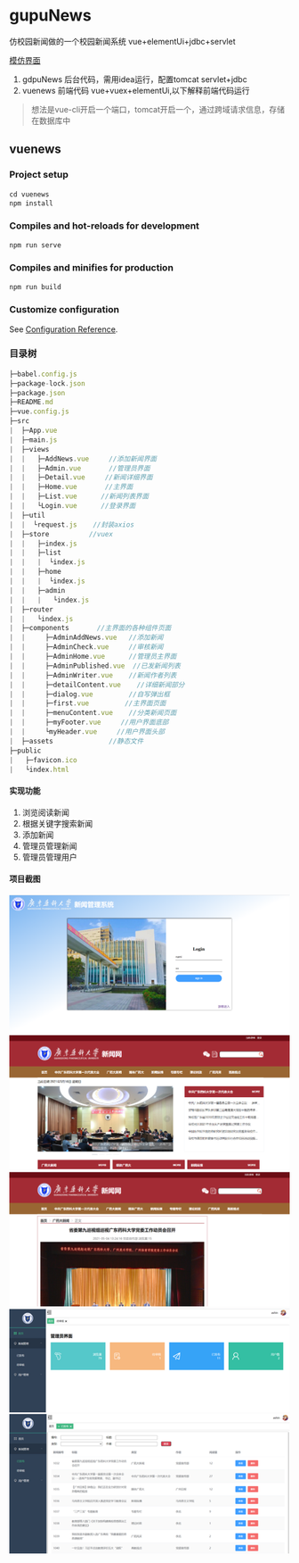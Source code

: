 # gupuNews
仿校园新闻做的一个校园新闻系统 vue+elementUi+jdbc+servlet   

[模仿界面](https://news.gdpu.edu.cn/)

1. gdpuNews 后台代码，需用idea运行，配置tomcat servlet+jdbc
2. vuenews  前端代码 vue+vuex+elementUi,以下解释前端代码运行

>想法是vue-cli开启一个端口，tomcat开启一个，通过跨域请求信息，存储在数据库中

## vuenews

### Project setup
```
cd vuenews
npm install
```

### Compiles and hot-reloads for development
```
npm run serve
```

### Compiles and minifies for production
```
npm run build
```

### Customize configuration
See [Configuration Reference](https://cli.vuejs.org/config/).

### 目录树
```js
├─babel.config.js
├─package-lock.json
├─package.json
├─README.md       
├─vue.config.js
├─src
|  ├─App.vue
|  ├─main.js             
|  ├─views
|  |   ├─AddNews.vue     //添加新闻界面
|  |   ├─Admin.vue       //管理员界面
|  |   ├─Detail.vue     //新闻详细界面
|  |   ├─Home.vue       //主界面
|  |   ├─List.vue      //新闻列表界面
|  |   └Login.vue      //登录界面
|  ├─util
|  |  └request.js    //封装axios
|  ├─store          //vuex
|  |   ├─index.js 
|  |   ├─list
|  |   |  └index.js
|  |   ├─home
|  |   |  └index.js
|  |   ├─admin
|  |   |   └index.js
|  ├─router
|  |   └index.js
|  ├─components       //主界面的各种组件页面
|  |     ├─AdminAddNews.vue   //添加新闻
|  |     ├─AdminCheck.vue     //审核新闻
|  |     ├─AdminHome.vue      //管理员主界面
|  |     ├─AdminPublished.vue  //已发新闻列表
|  |     ├─AdminWriter.vue    //新闻作者列表
|  |     ├─detailContent.vue    //详细新闻部分
|  |     ├─dialog.vue         //自写弹出框
|  |     ├─first.vue         //主界面页面
|  |     ├─menuContent.vue    //分类新闻页面
|  |     ├─myFooter.vue     //用户界面底部
|  |     └myHeader.vue     //用户界面头部
|  ├─assets              //静态文件
├─public
|   ├─favicon.ico
|   └index.html
```

#### 实现功能
1. 浏览阅读新闻
2. 根据关键字搜索新闻
3. 添加新闻
4. 管理员管理新闻
5. 管理员管理用户


#### 项目截图
![登录界面](https://github.com/iiashin/gdpuNews/blob/main/picture/login.png)
![用户主界面](https://github.com/iiashin/gdpuNews/blob/main/picture/home.png)
![详细界面](https://github.com/iiashin/gdpuNews/blob/main/picture/detail.png)
![管理员界面1](https://github.com/iiashin/gdpuNews/blob/main/picture/admin1.png)
![管理员界面2](https://github.com/iiashin/gdpuNews/blob/main/picture/admin.png)